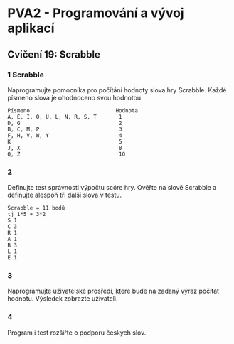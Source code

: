 # PVA2 - Programování a vývoj aplikací
## Cvičení 19: Scrabble


### 1 Scrabble
Naprogramujte pomocníka pro počítání hodnoty slova hry Scrabble. Každé písmeno slova je ohodnoceno svou hodnotou.

```
Písmeno                           Hodnota
A, E, I, O, U, L, N, R, S, T       1
D, G                               2
B, C, M, P                         3
F, H, V, W, Y                      4
K                                  5
J, X                               8
Q, Z                               10
```


### 2
Definujte test správnosti výpočtu scóre hry. Ověřte na slově Scrabble a definujte alespoň tři další slova v testu.

```
Scrabble = 11 bodů
tj 1*5 + 3*2
S 1
C 3
R 1
A 1
B 3
L 1
E 1
```

### 3
Naprogramujte uživatelské prosředí, které bude na zadaný výraz počítat hodnotu. Výsledek zobrazte uživateli.

### 4
Program i test rozšiřte o podporu českých slov.
